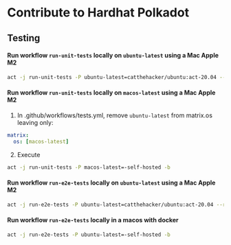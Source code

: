 # Contribute to Hardhat Polkadot

## Testing

#### Run workflow `run-unit-tests` locally on `ubuntu-latest` using a Mac Apple M2

```bash
act -j run-unit-tests -P ubuntu-latest=catthehacker/ubuntu:act-20.04 --reuse -b
```

#### Run workflow `run-unit-tests` locally on `macos-latest` using a Mac Apple M2

1. In .github/workflows/tests.yml, remove `ubuntu-latest` from matrix.os leaving only:
```yml
matrix:
  os: [macos-latest]
```

2. Execute
```bash
act -j run-unit-tests -P macos-latest=-self-hosted -b
```

#### Run workflow `run-e2e-tests` locally on `ubuntu-latest` using a Mac Apple M2

```bash
act -j run-e2e-tests -P ubuntu-latest=catthehacker/ubuntu:act-20.04 --reuse -b
```

#### Run workflow `run-e2e-tests` locally in a macos with docker

```bash
act -j run-e2e-tests -P ubuntu-latest=-self-hosted -b
```